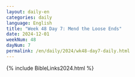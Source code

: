 ```yaml
---
layout: daily-en
categories: daily
language: English
title: "Week 48 Day 7: Mend the Loose Ends"
date: 2024-12-01
weekNum: 48
dayNum: 7
permalink: /en/daily/2024/wk48-day7-daily.html
---
```



{% include BibleLinks2024.html %}

